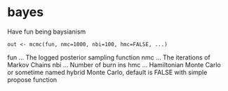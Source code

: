 # bayes
Have fun being baysianism


```
out <- mcmc(fun, nmc=1000, nbi=100, hmc=FALSE, ...)

```
fun ... The logged posterior sampling function
nmc ... The iterations of Markov Chains
nbi ... Number of burn ins
hmc ... Hamiltonian Monte Carlo or sometime named hybrid Monte Carlo, default is FALSE with simple propose function 
